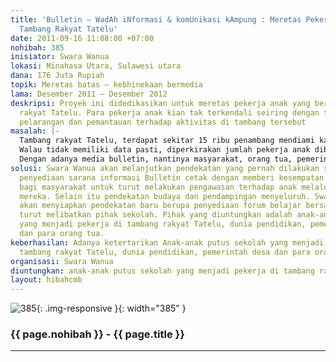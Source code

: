 ```yaml
---
title: 'Bulletin – WadAh iNformasi & komUnikasi kAmpung : Meretas Pekerja anak di
  Tambang Rakyat Tatelu'
date: 2011-09-16 11:08:00 +07:00
nohibah: 385
inisiator: Swara Wanua
lokasi: Minahasa Utara, Sulawesi utara
dana: 176 Juta Rupiah
topik: Meretas batas – kebhinekaan bermedia
lama: Desember 2011 – Desember 2012
deskripsi: Proyek ini didedikasikan untuk meretas pekerja anak yang berada di tambang
  rakyat Tatelu. Para pekerja anak kian tak terkendali seiring dengan tidak adanya
  pelarangan dan pemantauan terhadap aktivitas di tambang tersebut
masalah: |-
  Tambang rakyat Tatelu, terdapat sekitar 15 ribu penambang mendiami kawasan tersebut pada tahun 1999 hingga awal 2004. Jumlah itu kemudian menyusut siring dengan waktu. Namun pada 2010 sampai Agustus 2011 diperkirakan jumlahnya mulai menanjak sebab harga emas yang kian menggoda. Pemerintah Desa Tatelu sendiri tidak memiliki data pasti jumlah pekerja tambang disana. Namun secara kasat mata jumlahnya masih diatas 7 ribu orang.
  Walau tidak memiliki data pasti, diperkirakan jumlah pekerja anak dibawah umur melebihi seratusan anak. Perkiraan itu terpenuhi dengan adanya wadah pengolah emas sebanyak ratusan unit (versi penambang ±700an) dan sekira 5.000-an lubang galian. Angka ini belum termasuk sarana pengngkutan seperti mobil, motor, dan sapi serta para penjual keliling yang kesemuanya melibatkan pekerja anak.
  Dengan adanya media bulletin, nantinya masyarakat, orang tua, pemerintah dan anak akan lebih memahami peran dan tanggungjawab masing-masing
solusi: Swara Wanua akan melanjutkan pendekatan yang pernah dilakukan sebelumnya yaitu
  penyediaan sarana informasi Bulletin cetak dengan memberi kesempatan seluas-luasnya
  bagi masyarakat untuk turut melakukan pengawasan terhadap anak melalui tulisan-tulisan
  mereka. Selain itu pendekatan budaya dan pendampingan menyeluruh. Swara Wanua juga
  akan menyiapkan pendekatan baru berupa penyediaan forum belajar bersama yang nanti
  turut melibatkan pihak sekolah. Pihak yang diuntungkan adalah anak-anak putus sekolah
  yang menjadi pekerja di tambang rakyat Tatelu, dunia pendidikan, pemerintah desa,
  dan para orang tua.
keberhasilan: Adanya ketertarikan Anak-anak putus sekolah yang menjadi pekerja di
  tambang rakyat Tatelu, dunia pendidikan, pemerintah desa dan para orang tua.
organisasi: Swara Wanua
diuntungkan: anak-anak putus sekolah yang menjadi pekerja di tambang rakyat Tatelu, dunia pendidikan, pemerintah desa, dan para orang tua.
layout: hibahcmb
---
```


![385](/static/img/hibahcmb/385.png){: .img-responsive }{: width="385" }

### {{ page.nohibah }} - {{ page.title }}

---
